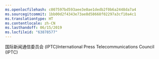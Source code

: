 ```yaml
---
ms.openlocfilehash: c007597bd593aee3e0ae1dedb2f0b6a2448da7a4
ms.sourcegitcommit: 1bb00d2f4343e73ae8d58668f02297a3cf10a4c1
ms.translationtype: HT
ms.contentlocale: zh-CN
ms.lasthandoff: 06/15/2019
ms.locfileid: "63878577"
---
```

<span data-ttu-id="b7aee-101">国际新闻通信委员会 (IPTC)</span><span class="sxs-lookup"><span data-stu-id="b7aee-101">International Press Telecommunications Council (IPTC)</span></span>